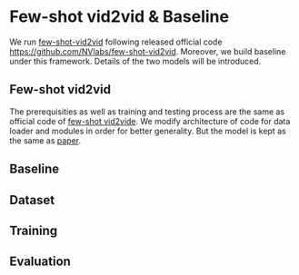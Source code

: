 # Few-shot vid2vid \& Baseline

We run [few-shot-vid2vid](https://github.com/NVlabs/few-shot-vid2vid) following released official code https://github.com/NVlabs/few-shot-vid2vid. Moreover, we build baseline under this framework. Details of the two models will be introduced.

## Few-shot vid2vid

The prerequisities as well as training and testing process are the same as official code of [few-shot vid2vide](https://github.com/NVlabs/few-shot-vid2vid). We modify architecture of code for data loader and modules in order for better generality. But the model is kept as the same as [paper](https://github.com/NVlabs/few-shot-vid2vid). 

## Baseline

## Dataset

## Training

## Evaluation